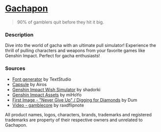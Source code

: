 # [Gachapon](https://gachapon-pon.vercel.app/)
> 90% of gamblers quit before they hit it big.

### Description
Dive into the world of gacha with an ultimate pull simulator! Experience the thrill of pulling characters and weapons from your favorite games like Genshin Impact. Perfect for gacha enthusiasts!

### Sources
- [Font generator](https://www.textstudio.com/) by TextStudio
- [Capsule](https://opengameart.org/content/32px-toy-capsules) by Airos
- [Genshin Impact Wish Simulator](https://github.com/shadorki/genshin-impact-wish-simulator) by shadorki
- [Genshin Impact Assets](https://genshin.hoyoverse.com/en/) by miHoYo
- [First Image - "Never Give Up" / Digging for Diamonds](https://dumilustrador.blogspot.com/) by Dum
- [Video - gamblecore](https://www.youtube.com/watch?v=IPFiKEm-oNI) by raxdflipnote

All product names, logos, characters, brands, trademarks and registered trademarks are property of their respective owners and unrelated to Gachapon.
